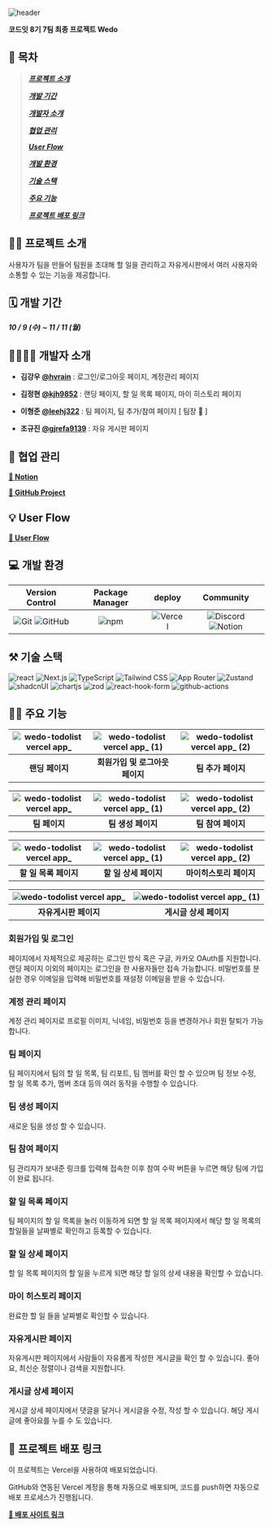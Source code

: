 ![header](https://github.com/user-attachments/assets/eb906078-7b99-484b-93ac-eca5226e25d3)

**코드잇 8기 7팀 최종 프로젝트 Wedo**

## 📑 목차
> ***[프로젝트 소개](#프로젝트-소개)***
> 
> ***[개발 기간](#개발-기간)***
> 
> ***[개발자 소개](#개발자-소개)***
> 
> ***[협업 관리](#협업-관리)***
> 
> ***[User Flow](#User-Flow)***
> 
> ***[개발 환경](#개발-환경)***
> 
> ***[기술 스택](#기술-스택)***
> 
> ***[주요 기능](#주요-기능)***
> 
> ***[프로젝트 배포 링크](#프로젝트-배포-링크)***
> 
  
## 🧑‍💻 <a name="프로젝트-소개"/>프로젝트 소개
사용자가 팀을 만들어 팀원을 초대해 할 일을 관리하고 자유게시판에서 여러 사용자와 소통할 수 있는 기능을 제공합니다.

## 🗓️ <a name="개발-기간"/>개발 기간
***10 / 9 (수) ~ 11 / 11 (월)***

## 👨‍👨‍👦‍👦 <a name="개발자-소개"/>개발자 소개 

- **김강우 [**@hvrain**](https://github.com/hvrain?pvs=4, "개발자  프로필 링크")** : 로그인/로그아웃 페이지, 계정관리 페이지

- **김정현 [**@kjh9852**](https://github.com/kjh9852?pvs=4, "개발자  프로필 링크")** : 랜딩 페이지, 할 일 목록 페이지, 마이 히스토리 페이지

- **이형준 [**@leehj322**](https://github.com/leehj322?pvs=4, "개발자  프로필 링크")** : 팀 페이지, 팀 추가/참여 페이지 [ 팀장 👑 ]
  
- **조규진 [**@gjrefa9139**](https://github.com/gjrefa9139?pvs=4, "개발자  프로필 링크")** : 자유 게시판 페이지


## 📃 <a name="협업-관리"/>협업 관리

[**📌 Notion**](https://utopian-toy-f9b.notion.site/codeit-ec5157be57864a1eabe9e3a744bf6ebf?pvs=74, "협업 관리 노션 링크")

[**📝 GitHub Project**](https://github.com/orgs/Codeit-FE08-Part4-Team7/projects/1, "협업 관리 깃허브 프로젝트 링크")

## 💡 <a name="User-Flow"/>User Flow

[**🌊 User Flow**](https://www.figma.com/board/AZmHeyXp7nf4KUCHlSvhGo/User-flow-(wedo)?node-id=0-1&node-type=canvas&t=tg72w03v9QvgzWhC-0, "유저플로우 피그마 링크")

## 💻 <a name="개발-환경"/>개발 환경

|Version Control|Package Manager|deploy|Community|
|:---:|:---:|:---:|:---:|
|![Git](https://img.shields.io/badge/Git-F05032?style=for-the-badge&logo=git&logoColor=white) ![GitHub](https://img.shields.io/badge/GitHub-181717?style=for-the-badge&logo=github&logoColor=white)|![npm](https://img.shields.io/badge/npm-CB3837?style=for-the-badge&logo=npm&logoColor=white)|![Vercel](https://img.shields.io/badge/Vercel-000000?style=for-the-badge&logo=vercel&logoColor=white)|![Discord](https://img.shields.io/badge/Discord-5865F2?style=for-the-badge&logo=discord&logoColor=white) ![Notion](https://img.shields.io/badge/Notion-000000?style=for-the-badge&logo=notion&logoColor=white)|


## ⚒ <a name="기술-스택"/>기술 스택

![react](https://img.shields.io/badge/react-%2320232a.svg?style=for-the-badge&logo=react&logoColor=%2361DAFB)
![Next.js](https://img.shields.io/badge/Next.js-000000?style=for-the-badge&logo=next.js&logoColor=white)
![TypeScript](https://img.shields.io/badge/TypeScript-007ACC?style=for-the-badge&logo=typescript&logoColor=white)
![Tailwind CSS](https://img.shields.io/badge/Tailwind_CSS-38B2AC?style=for-the-badge&logo=tailwind-css&logoColor=white)
![App Router](https://img.shields.io/badge/App_Router-000000?style=for-the-badge&logo=next.js&logoColor=white)
![Zustand](https://img.shields.io/badge/zustand-%2320232a.svg?style=for-the-badge&logo=react&logoColor=%2361DAFB)
![shadcnUI](https://img.shields.io/badge/shadcn%2Fui-000000?style=for-the-badge&logo=shadcnui&logoColor=white)
![chartjs](https://img.shields.io/badge/Chart%20js-FF6384?style=for-the-badge&logo=chartdotjs&logoColor=white)
![zod](https://img.shields.io/badge/Zod-000000?style=for-the-badge&logo=zod&logoColor=3068B7)
![react-hook-form](https://img.shields.io/badge/react_hook_form-%2320232a.svg?style=for-the-badge&logo=react&logoColor=%2361DAFB)
![github-actions](https://img.shields.io/badge/Github%20Actions-282a2e?style=for-the-badge&logo=githubactions&logoColor=367cfe)

## 👨‍🏫 <a name="주요-기능"/>주요 기능

|![wedo-todolist vercel app_](https://github.com/user-attachments/assets/6807b3a3-1fba-49b8-b48a-20b8cbde011e)|![wedo-todolist vercel app_ (1)](https://github.com/user-attachments/assets/4e8bbacd-9f78-4250-ae20-bad1d7e32a3e)|![wedo-todolist vercel app_ (2)](https://github.com/user-attachments/assets/283b8b95-0d77-4b08-8286-3895781de8a4)|
|:---:|:---:|:---:|
|**랜딩 페이지**|**회원가입 및 로그아웃 페이지**|**팀 추가 페이지**|

|![wedo-todolist vercel app_](https://github.com/user-attachments/assets/72827f54-f921-4ae0-b4c0-8d9c7053923b)|![wedo-todolist vercel app_ (1)](https://github.com/user-attachments/assets/bd3f39f4-65e1-4bb2-a731-fa23af41c7a4)|![wedo-todolist vercel app_ (2)](https://github.com/user-attachments/assets/a314cc82-153e-4259-8222-2b0cfc79b3b6)|
|:---:|:---:|:---:|
|**팀 페이지**|**팀 생성 페이지**|**팀 참여 페이지**|

|![wedo-todolist vercel app_](https://github.com/user-attachments/assets/f6825812-06e8-48e2-83ef-f89b5629d3e4)|![wedo-todolist vercel app_ (1)](https://github.com/user-attachments/assets/51401c12-72df-4ec7-88fd-3a52a93bd396)|![wedo-todolist vercel app_ (2)](https://github.com/user-attachments/assets/44261da4-74f9-4624-9078-23e8db13a05e)|
|:---:|:---:|:---:|
|**할 일 목록 페이지**|**할 일 상세 페이지**|**마이히스토리 페이지**|

|![wedo-todolist vercel app_](https://github.com/user-attachments/assets/fe910fd7-c9ec-4896-89f8-582491ee4380)|![wedo-todolist vercel app_ (1)](https://github.com/user-attachments/assets/0fb3e033-0d71-499a-9dfd-1232684a20df)|
|:---:|:---:|
|**자유게시판 페이지**|**게시글 상세 페이지**|

### 회원가입 및 로그인

페이지에서 자체적으로 제공하는 로그인 방식 혹은 구글, 카카오 OAuth를 지원합니다. 랜딩 페이지 이외의 페이지는 로그인을 한 사용자들만 접속 가능합니다.
비밀번호를 분실한 경우 이메일을 입력해 비밀번호를 재설정 이메일을 받을 수 있습니다.

### 계정 관리 페이지

계정 관리 페이지로 프로필 이미지, 닉네임, 비밀번호 등을 변경하거나 회원 탈퇴가 가능합니다.

### 팀 페이지

팀 페이지에서 팀의 할 일 목록, 팀 리포트, 팀 멤버를 확인 할 수 있으며 팀 정보 수정, 할 일 목록 추가, 멤버 초대 등의 여러 동작을 수행할 수 있습니다.

### 팀 생성 페이지

새로운 팀을 생성 할 수 있습니다.

### 팀 참여 페이지

팀 관리자가 보내준 링크를 입력해 접속한 이후 참여 수락 버튼을 누르면 해당 팀에 가입이 완료 됩니다.

### 할 일 목록 페이지

팀 페이지의 할 일 목록을 눌러 이동하게 되면 할 일 목록 페이지에서 해당 할 일 목록의 할일들을 날짜별로 확인하고 등록할 수 있습니다.

### 할 일 상세 페이지

할 일 목록 페이지의 할 일을 누르게 되면 해당 할 일의 상세 내용을 확인할 수 있습니다.

### 마이 히스토리 페이지

완료한 할 일 들을 날짜별로 확인할 수 있습니다.

### 자유게시판 페이지

자유게시판 페이지에서 사람들이 자유롭게 작성한 게시글을 확인 할 수 있습니다. 좋아요, 최신순 정렬이나 검색을 지원합니다.

### 게시글 상세 페이지

게시글 상세 페이지에서 댓글을 달거나 게시글을 수정, 작성 할 수 있습니다. 해당 게시글에 좋아요를 누를 수 도 있습니다.

## 🚀 <a name="프로젝트-배포-링크"/>프로젝트 배포 링크

이 프로젝트는 Vercel을 사용하여 배포되었습니다.

GitHub와 연동된 Vercel 계정을 통해 자동으로 배포되며, 코드를 push하면 자동으로 배포 프로세스가 진행됩니다.

[**🚀 배포 사이트 링크**](https://wedo-todolist.vercel.app/, "Wedo")



